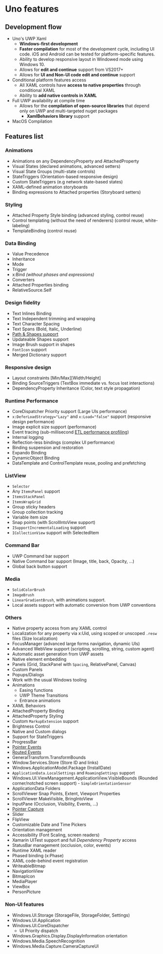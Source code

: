 # Uno features

## Development flow

- Uno's UWP Xaml
    - **Windows-first development**
    - **Faster compilation** for most of the development cycle, including UI code. iOS and Android can be tested for platform-specific features.
    - Ability to develop responsive layout in Windowed mode using Windows 10.
    - Allows for **edit and continue** support from VS2017+
    - Allows for **UI and Non-UI code edit and continue** support
- Conditional platform features access
    - All XAML controls have **access to native properties** through conditional XAML
    - Ability to **add native controls in XAML**
- Full UWP availability at compile time
  - Allows for the **compilation of open-source libraries** that depend only on UWP and multi-targeted nuget packages
    - **XamlBehaviors library** support
- MacOS Compilation

## Features list

### Animations

- Animations on any DependencyProperty and AttachedProperty
- Visual States (declared animations, advanced setters)
- Visual State Groups (multi-state controls)
- StateTriggers (Orientation-based responsive design)
- Custom StateTriggers (e.g network state-based states)
- XAML-defined animation storyboards
- Binding expressions to Attached properties (Storyboard setters)

### Styling

- Attached Property Style binding (advanced styling, control reuse)
- Control templating (without the need of renderers) (control reuse, white-labeling)
- TemplateBinding  (control reuse)

### Data Binding

- Value Precedence
- Inheritance
- Mode
- Trigger
- x:Bind *(without phases and expressions)*
- Converters
- Attached Properties binding
- RelativeSource.Self

### Design fidelity
- Text Inlines Binding
- Text Independent trimming and wrapping
- Text Character Spacing
- Text Spans (Bold, Italic, Underline)
- [Path & Shapes support](features/shapes-and-brushes.md)
- Updateable Shapes support
- Image Brush support in shapes
- `FontIcon` support
- Merged Dictionary support

### Responsive design

- Layout constraints [Min/Max][Width/Height]
- Binding SourceTriggers (TextBox immediate vs. focus lost interactions)
- DependencyProperty Inheritance (Color, text style propagation)

### Runtime Performance

- CoreDispatcher Priority support (Large UIs performance)
- `x:DeferLoadStrategy="Lazy"` and `x:Load="false"` support (responsive design performance)
- Image explicit size support (performance)
- Event tracing (sub-millisecond [ETL performance profiling](Assets/diagnostics.PNG))
- Internal logging
- Reflection-less bindings (complex UI performance)
- Binding suspension and restoration
- Expando Binding
- DynamicObject Binding
- DataTemplate and ControlTemplate reuse, pooling and prefetching

### ListView

- `Selector`
- Any `ItemsPanel` support
- `ItemsStackPanel`
- `ItemsWrapGrid`
- Group sticky headers
- Group collection tracking
- Variable item size
- Snap points (with ScrollIntoView support)
- `ISupportIncrementalLoading` support
- `ICollectionView` support with SelectedItem

### Command Bar

- UWP Command bar support
- Native Command bar support (Image, title, back, Opacity, ...)
- Global back button support

### Media

- `SolidColorBrush`
- `ImageBrush`
- `LinearGradientBrush`, with animations support.
- Local assets support with automatic conversion from UWP conventions

### Others

- Native property access from any XAML control
- Localization for any property via x:Uid, using scoped or unscoped `.resw` files (Size localization)
- FocusManager (advanced large forms navigation, dynamic UIs)
- Advanced WebView support (scripting, scrolling, string, custom agent)
- Automatic asset generation from UWP assets
- Native element embedding
- Panels (Grid, StackPanel with `Spacing`, RelativePanel, Canvas)
- Custom Panels
- Popups/Dialogs
- Work with the usual Windows tooling
- Animations
  - Easing functions
  - UWP Theme Transitions
  - Entrance animations
- XAML Behaviors
- AttachedProperty Binding
- AttachedProperty Styling
- Custom `MarkupExtension` support
- Brightness Control
- Native and Custom dialogs
- Support for StateTriggers
- ProgressBar
- [Pointer Events](features/routed-events.md)
- [Routed Events](features/routed-events.md)
- GeneralTransform.TransformBounds
- Window.Services.Store (Store ID and links)
- Windows.ApplicationModel.Package (InstallDate)
- `ApplicationData.LocalSettings` and `RoamingSettings` support
- Windows.UI.ViewManagement.ApplicationView.VisibleBounds (Rounded corner/notched screen support)  - `SimpleOrientationSensor`
- ApplicationData Folders
- ScrollViewer Snap Points, Extent, Viewport Properties
- ScrollViewer MakeVisible, BringIntoView
- InputPane (Occlusion, Visibility, Events, ...)
- [Pointer Capture](features/routed-events.md)
- Slider
- FlipView
- Customizable Date and Time Pickers
- Orientation management
- Accessibility (Font Scaling, screen readers)
- Xamarin UITest support and full _Dependency Property_ access
- StatusBar management (occlusion, color, events)
- Runtime XAML reader
- Phased binding (x:Phase)
- XAML code-behind event registration
- WriteableBitmap
- NavigationView
- BitmapIcon
- MediaPlayer
- ViewBox
- PersonPicture

### Non-UI features

- Windows.UI.Storage (StorageFile, StorageFolder, Settings)
- Windows.UI.Application
- Windows.UI.CoreDispatcher
  - UI Priority dispatch
- Windows.Graphics.Display.DisplayInformation orientation
- Windows.Media.SpeechRecognition
- Windows.Media.Capture.CameraCaptureUI
